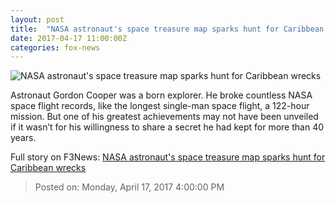 ```yaml
---
layout: post
title:  "NASA astronaut's space treasure map sparks hunt for Caribbean wrecks"
date: 2017-04-17 11:00:00Z
categories: fox-news
---
```


![NASA astronaut's space treasure map sparks hunt for Caribbean wrecks](http://a57.foxnews.com/media2.foxnews.com/BrightCove/694940094001/2017/04/14/0/0/694940094001_5398835563001_5398799334001-vs.jpg?ve=1)

Astronaut Gordon Cooper was a born explorer. He broke countless NASA space flight records, like the longest single-man space flight, a 122-hour mission. But one of his greatest achievements may not have been unveiled if it wasn’t for his willingness to share a secret he had kept for more than 40 years.


Full story on F3News: [NASA astronaut's space treasure map sparks hunt for Caribbean wrecks](http://www.f3nws.com/n/2QcUZF)

> Posted on: Monday, April 17, 2017 4:00:00 PM
